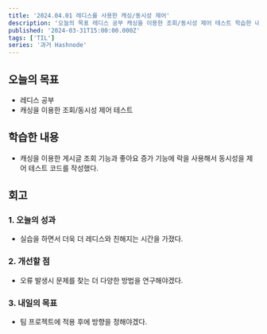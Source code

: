 ```yaml
---
title: '2024.04.01 레디스를 사용한 캐싱/동시성 제어'
description: '오늘의 목표 레디스 공부 캐싱을 이용한 조회/동시성 제어 테스트 학습한 내용 캐싱을 이용한 게시글 조회 기능과 좋아요 증가 기능에 락을 사용해서 동시성을 제어 테스트 코드를 작성했다. 회고 1. 오늘의 성과 실습을 하면서 더욱 더 레디스와 친해지는 시간을 가졌다. 2. 개선할 점 오류 발생시 문제를 찾는 더 다양한 방법을 연구해야겠다. 3. 내일의 목표 팀 프로젝트에 적용 후에 방향을 정해야겠다.'
published: '2024-03-31T15:00:00.000Z'
tags: ['TIL']
series: '과거 Hashnode'
---
```


## 오늘의 목표

- 레디스 공부
- 캐싱을 이용한 조회/동시성 제어 테스트

## 학습한 내용

- 캐싱을 이용한 게시글 조회 기능과 좋아요 증가 기능에 락을 사용해서 동시성을 제어 테스트 코드를 작성했다.

## 회고

### 1\. 오늘의 성과

- 실습을 하면서 더욱 더 레디스와 친해지는 시간을 가졌다.

### 2\. 개선할 점

- 오류 발생시 문제를 찾는 더 다양한 방법을 연구해야겠다.

### 3\. 내일의 목표

- 팀 프로젝트에 적용 후에 방향을 정해야겠다.
